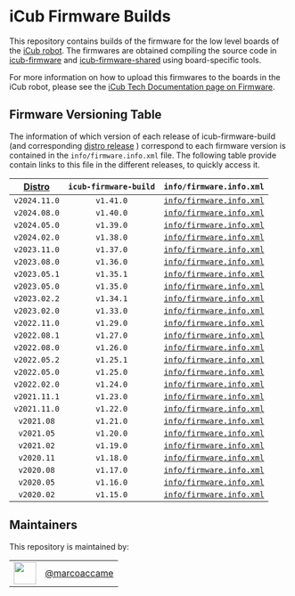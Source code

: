 # iCub Firmware Builds

This repository contains builds of the firmware for the low level boards of the [iCub robot](http://icub.org/).
The firmwares are obtained compiling the source code in [icub-firmware](https://github.com/robotology/icub-firmware) and [icub-firmware-shared](https://github.com/robotology/icub-firmware-shared) using board-specific tools.

For more information on how to upload this firmwares to the boards in the iCub robot, please see the [iCub Tech Documentation page on Firmware](https://icub-tech-iit.github.io/documentation/icub_firmware).

## Firmware Versioning Table

The information of which version of each release of icub-firmware-build (and corresponding [distro release](https://icub-tech-iit.github.io/documentation/sw_versioning_table/) ) correspond to each firmware version is contained in the `info/firmware.info.xml` file. The following table provide contain links to this file in the different releases, to quickly access it.

| [Distro](https://icub-tech-iit.github.io/documentation/sw_versioning_table/) | `icub-firmware-build` | `info/firmware.info.xml` |
|:----------------------------------------------------------------------------:|:---------------------:|:-------:|
| `v2024.11.0`                                                                   | `v1.41.0`             |  [`info/firmware.info.xml`](https://github.com/robotology/icub-firmware-build/blob/v1.41.0/info/firmware.info.xml) |
| `v2024.08.0`                                                                   | `v1.40.0`             |  [`info/firmware.info.xml`](https://github.com/robotology/icub-firmware-build/blob/v1.40.0/info/firmware.info.xml) |
| `v2024.05.0`                                                                   | `v1.39.0`             |  [`info/firmware.info.xml`](https://github.com/robotology/icub-firmware-build/blob/v1.39.0/info/firmware.info.xml) |
| `v2024.02.0`                                                                   | `v1.38.0`             |  [`info/firmware.info.xml`](https://github.com/robotology/icub-firmware-build/blob/v1.38.0/info/firmware.info.xml) |
| `v2023.11.0`                                                                   | `v1.37.0`             |  [`info/firmware.info.xml`](https://github.com/robotology/icub-firmware-build/blob/v1.37.0/info/firmware.info.xml) |
| `v2023.08.0`                                                                   | `v1.36.0`             |  [`info/firmware.info.xml`](https://github.com/robotology/icub-firmware-build/blob/v1.36.0/info/firmware.info.xml) |
| `v2023.05.1`                                                                   | `v1.35.1`             |  [`info/firmware.info.xml`](https://github.com/robotology/icub-firmware-build/blob/v1.35.1/info/firmware.info.xml) |
| `v2023.05.0`                                                                   | `v1.35.0`             |  [`info/firmware.info.xml`](https://github.com/robotology/icub-firmware-build/blob/v1.35.0/info/firmware.info.xml) |
| `v2023.02.2`                                                                   | `v1.34.1`             |  [`info/firmware.info.xml`](https://github.com/robotology/icub-firmware-build/blob/v1.34.1/info/firmware.info.xml) |
| `v2023.02.0`                                                                   | `v1.33.0`             |  [`info/firmware.info.xml`](https://github.com/robotology/icub-firmware-build/blob/v1.33.0/info/firmware.info.xml) |
| `v2022.11.0`                                                                   | `v1.29.0`             |  [`info/firmware.info.xml`](https://github.com/robotology/icub-firmware-build/blob/v1.29.0/info/firmware.info.xml) |
| `v2022.08.1`                                                                   | `v1.27.0`             |  [`info/firmware.info.xml`](https://github.com/robotology/icub-firmware-build/blob/v1.27.0/info/firmware.info.xml) |
| `v2022.08.0`                                                                   | `v1.26.0`             |  [`info/firmware.info.xml`](https://github.com/robotology/icub-firmware-build/blob/v1.26.0/info/firmware.info.xml) |
| `v2022.05.2`                                                                   | `v1.25.1`             |  [`info/firmware.info.xml`](https://github.com/robotology/icub-firmware-build/blob/v1.25.1/info/firmware.info.xml) |
| `v2022.05.0`                                                                   | `v1.25.0`             |  [`info/firmware.info.xml`](https://github.com/robotology/icub-firmware-build/blob/v1.25.0/info/firmware.info.xml) |
| `v2022.02.0`                                                                   | `v1.24.0`             |  [`info/firmware.info.xml`](https://github.com/robotology/icub-firmware-build/blob/v1.24.0/info/firmware.info.xml) |
| `v2021.11.1`                                                                   | `v1.23.0`             |  [`info/firmware.info.xml`](https://github.com/robotology/icub-firmware-build/blob/v1.23.0/info/firmware.info.xml) |
| `v2021.11.0`                                                                   | `v1.22.0`             |  [`info/firmware.info.xml`](https://github.com/robotology/icub-firmware-build/blob/v1.22.0/info/firmware.info.xml) |
| `v2021.08`                                                                   | `v1.21.0`             |  [`info/firmware.info.xml`](https://github.com/robotology/icub-firmware-build/blob/v1.21.0/info/firmware.info.xml) |
| `v2021.05`                                                                   | `v1.20.0`             |  [`info/firmware.info.xml`](https://github.com/robotology/icub-firmware-build/blob/v1.20.0/info/firmware.info.xml) |
| `v2021.02`                                                                   | `v1.19.0`             |  [`info/firmware.info.xml`](https://github.com/robotology/icub-firmware-build/blob/v1.19.0/info/firmware.info.xml) |
| `v2020.11`                                                                   | `v1.18.0`             |  [`info/firmware.info.xml`](https://github.com/robotology/icub-firmware-build/blob/v1.18.0/info/firmware.info.xml) |
| `v2020.08`                                                                   | `v1.17.0`             |  [`info/firmware.info.xml`](https://github.com/robotology/icub-firmware-build/blob/v1.17.0/info/firmware.info.xml) |
| `v2020.05`                                                                   | `v1.16.0`             |  [`info/firmware.info.xml`](https://github.com/robotology/icub-firmware-build/blob/v1.16.0/info/firmware.info.xml) |
| `v2020.02`                                                                   | `v1.15.0`             |  [`info/firmware.info.xml`](https://github.com/robotology/icub-firmware-build/blob/v1.15.0/info/firmware.info.xml) |

## Maintainers
This repository is maintained by:

| | |
|:---:|:---:|
| [<img src="https://github.com/marcoaccame.png" width="40">](https://github.com/marcoaccame) | [@marcoaccame](https://github.com/marcoaccame) |
